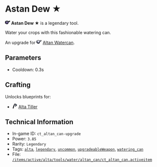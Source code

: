 # Astan Dew ★

<img src="https://raw.githubusercontent.com/Ceterai/Enternia/main/items/active/alta/tools/water/altan_can/icon_upg.png" alt="Astan Dew ★ icon" loading="lazy" height=16px width="auto" /> **Astan Dew ★** is a legendary tool.

Water your crops with this fashionable watering can.

An upgrade for <img src="https://raw.githubusercontent.com/Ceterai/Enternia/main/items/active/alta/tools/water/altan_can/icon.png" alt="Altan Watercan icon" loading="lazy" height=16px width="auto" /> [Altan Watercan](https://ceterai.github.io/MyEnternia/Wiki/AltanWatercan).

## Parameters

- Cooldown: 0.3s

## Crafting

Unlocks blueprints for:

- <img src="https://raw.githubusercontent.com/Ceterai/Enternia/main/items/active/alta/tools/till/tiller/icon.png" alt="Alta Tiller icon" loading="lazy" height=16px width="auto" /> [Alta Tiller](https://ceterai.github.io/MyEnternia/Wiki/AltaTiller)

## Technical Information

- In-game ID: `ct_altan_can-upgrade`
- Power: `3.85`
- Rarity: `Legendary`
- Tags: [`alta`](https://ceterai.github.io/MyEnternia/Wiki/Tags/Alta), [`legendary`](https://ceterai.github.io/MyEnternia/Wiki/Tags/Legendary), [`uncommon`](https://ceterai.github.io/MyEnternia/Wiki/Tags/Uncommon), [`upgradeableWeapon`](https://ceterai.github.io/MyEnternia/Wiki/Tags/UpgradeableWeapon), [`watering_can`](https://ceterai.github.io/MyEnternia/Wiki/Tags/WateringCan)
- File: [`/items/active/alta/tools/water/altan_can/ct_altan_can.activeitem`](https://github.com/Ceterai/Enternia/blob/main/items/active/alta/tools/water/altan_can/ct_altan_can.activeitem)
